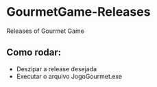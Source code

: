 # GourmetGame-Releases
Releases of Gourmet Game

## Como rodar:
- Deszipar a release desejada
- Executar o arquivo JogoGourmet.exe
